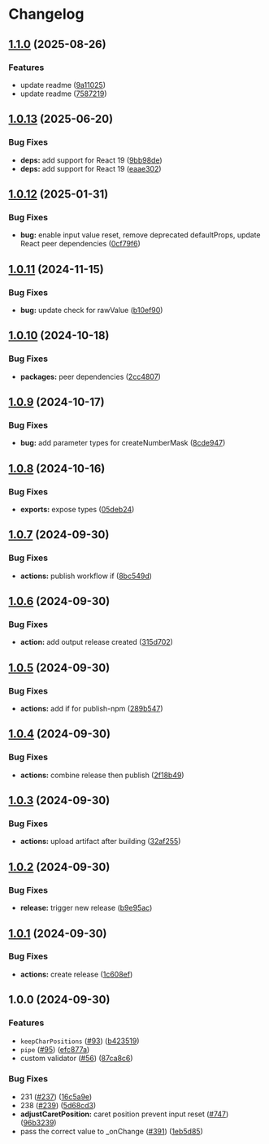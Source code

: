 # Changelog

## [1.1.0](https://github.com/thaboRach/react-text-mask/compare/v1.0.13...v1.1.0) (2025-08-26)


### Features

* update readme ([9a11025](https://github.com/thaboRach/react-text-mask/commit/9a11025834392ca338ff19ab56e9d2652c9a8638))
* update readme ([7587219](https://github.com/thaboRach/react-text-mask/commit/75872194a17242fdfd289d0f2879436f632559b1))

## [1.0.13](https://github.com/thaboRach/react-text-mask/compare/v1.0.12...v1.0.13) (2025-06-20)


### Bug Fixes

* **deps:** add support for React 19 ([9bb98de](https://github.com/thaboRach/react-text-mask/commit/9bb98de063f7ee4941e6b2ccd735090cf84e68f4))
* **deps:** add support for React 19 ([eaae302](https://github.com/thaboRach/react-text-mask/commit/eaae302360192bd74a491fa2d08be967c585a027))

## [1.0.12](https://github.com/thaboRach/react-text-mask/compare/v1.0.11...v1.0.12) (2025-01-31)


### Bug Fixes

* **bug:** enable input value reset, remove deprecated defaultProps, update React peer dependencies ([0cf79f6](https://github.com/thaboRach/react-text-mask/commit/0cf79f699f56d055ccf585b350e2c37375278eb8))

## [1.0.11](https://github.com/thaboRach/react-text-mask/compare/v1.0.10...v1.0.11) (2024-11-15)


### Bug Fixes

* **bug:** update check for rawValue ([b10ef90](https://github.com/thaboRach/react-text-mask/commit/b10ef909d08bd2737fce4149a1776067b7cd4519))

## [1.0.10](https://github.com/thaboRach/react-text-mask/compare/v1.0.9...v1.0.10) (2024-10-18)


### Bug Fixes

* **packages:** peer dependencies ([2cc4807](https://github.com/thaboRach/react-text-mask/commit/2cc48078207e8ae7144184bc32001d0a4a530f2d))

## [1.0.9](https://github.com/thaboRach/react-text-mask/compare/v1.0.8...v1.0.9) (2024-10-17)


### Bug Fixes

* **bug:** add parameter types for createNumberMask ([8cde947](https://github.com/thaboRach/react-text-mask/commit/8cde947453ced5f2e4f163fceae523ff799c60e3))

## [1.0.8](https://github.com/thaboRach/react-text-mask/compare/v1.0.7...v1.0.8) (2024-10-16)


### Bug Fixes

* **exports:** expose types ([05deb24](https://github.com/thaboRach/react-text-mask/commit/05deb24992a4964fc9b24ceb17f99c7c97d9d849))

## [1.0.7](https://github.com/thaboRach/react-text-mask/compare/v1.0.6...v1.0.7) (2024-09-30)


### Bug Fixes

* **actions:** publish workflow if ([8bc549d](https://github.com/thaboRach/react-text-mask/commit/8bc549dfb82a28908afb697e75d1e4baffd39784))

## [1.0.6](https://github.com/thaboRach/react-text-mask/compare/v1.0.5...v1.0.6) (2024-09-30)


### Bug Fixes

* **action:** add output release created ([315d702](https://github.com/thaboRach/react-text-mask/commit/315d702b541563e1a2bb0c2f5d1bbfe86d15538b))

## [1.0.5](https://github.com/thaboRach/react-text-mask/compare/v1.0.4...v1.0.5) (2024-09-30)


### Bug Fixes

* **actions:** add if for publish-npm ([289b547](https://github.com/thaboRach/react-text-mask/commit/289b547c38d89a82e48a91d9c016b643b9664363))

## [1.0.4](https://github.com/thaboRach/react-text-mask/compare/v1.0.3...v1.0.4) (2024-09-30)


### Bug Fixes

* **actions:** combine release then publish ([2f18b49](https://github.com/thaboRach/react-text-mask/commit/2f18b492af4e9764924c2fafe9b8416a1962ad7b))

## [1.0.3](https://github.com/thaboRach/react-text-mask/compare/v1.0.2...v1.0.3) (2024-09-30)


### Bug Fixes

* **actions:** upload artifact after building ([32af255](https://github.com/thaboRach/react-text-mask/commit/32af25532e7028865f431a77947777793497ef4d))

## [1.0.2](https://github.com/thaboRach/react-text-mask/compare/v1.0.1...v1.0.2) (2024-09-30)


### Bug Fixes

* **release:** trigger new release ([b9e95ac](https://github.com/thaboRach/react-text-mask/commit/b9e95ac526fcf6181217db33f2263d5ca4335327))

## [1.0.1](https://github.com/thaboRach/react-text-mask/compare/v1.0.0...v1.0.1) (2024-09-30)


### Bug Fixes

* **actions:** create release ([1c608ef](https://github.com/thaboRach/react-text-mask/commit/1c608ef2f4b7b3056f9801e0eb2b22fce2264f96))

## 1.0.0 (2024-09-30)


### Features

* `keepCharPositions` ([#93](https://github.com/thaboRach/react-text-mask/issues/93)) ([b423519](https://github.com/thaboRach/react-text-mask/commit/b42351960bb7b06211e6d3d48d0c9a216655a2bc))
* `pipe` ([#95](https://github.com/thaboRach/react-text-mask/issues/95)) ([efc877a](https://github.com/thaboRach/react-text-mask/commit/efc877a11737b69489c76186e0734b932d529d4b))
* custom validator ([#56](https://github.com/thaboRach/react-text-mask/issues/56)) ([87ca8c6](https://github.com/thaboRach/react-text-mask/commit/87ca8c675d173fcbe0fe6f389c5f8235a7117a11))


### Bug Fixes

* 231 ([#237](https://github.com/thaboRach/react-text-mask/issues/237)) ([16c5a9e](https://github.com/thaboRach/react-text-mask/commit/16c5a9ee9444192950c4bb3ed963dde0e58e9ec6))
* 238 ([#239](https://github.com/thaboRach/react-text-mask/issues/239)) ([5d68cd3](https://github.com/thaboRach/react-text-mask/commit/5d68cd3e14b3f0ab3c81d1c5ebee1da0aef7d17c))
* **adjustCaretPosition:** caret position prevent input reset ([#747](https://github.com/thaboRach/react-text-mask/issues/747)) ([96b3239](https://github.com/thaboRach/react-text-mask/commit/96b3239f0bc838fcc7cae7410fc5957941b1c21d))
* pass the correct value to _onChange ([#391](https://github.com/thaboRach/react-text-mask/issues/391)) ([1eb5d85](https://github.com/thaboRach/react-text-mask/commit/1eb5d858910c352b2dde950247fc5f90850a0d50))

